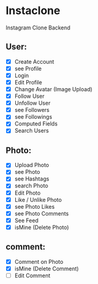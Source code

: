 # Instaclone

Instagram Clone Backend

## User:

- [x] Create Account
- [x] see Profile
- [x] Login
- [x] Edit Profile
- [x] Change Avatar (Image Upload)
- [x] Follow User
- [x] Unfollow User
- [x] see Followers
- [x] see Followings
- [x] Computed Fields
- [x] Search Users

## Photo: 

- [x] Upload Photo
- [x] see Photo
- [x] see Hashtags
- [x] search Photo
- [x] Edit Photo
- [x] Like / Unlike Photo
- [x] see Photo Likes
- [x] see Photo Comments
- [x] See Feed
- [x] isMine (Delete Photo)

## comment:
- [x] Comment on Photo
- [x] isMine (Delete Comment)
- [ ] Edit Comment